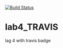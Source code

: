 [![Build Status](https://travis-ci.com/CarmeloMarini/lab4_TRAVIS.svg?branch=master)](https://travis-ci.com/CarmeloMarini/lab4_TRAVIS)

# lab4_TRAVIS
lag 4 with travis badge
